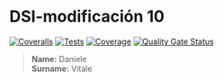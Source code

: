 # DSI-modificación 10
[![Coveralls](https://github.com/DanyVitale/modi10/actions/workflows/coveralls.yml/badge.svg)](https://github.com/DanyVitale/modi10/actions/workflows/coveralls.yml)
[![Tests](https://github.com/DanyVitale/modi10/actions/workflows/tests.yml/badge.svg)](https://github.com/DanyVitale/modi10/actions/workflows/tests.yml)
[![Coverage](https://sonarcloud.io/api/project_badges/measure?project=DanyVitale_modi9&metric=coverage)](https://sonarcloud.io/summary/new_code?id=DanyVitale_modi9)
[![Quality Gate Status](https://sonarcloud.io/api/project_badges/measure?project=DanyVitale_modi9&metric=alert_status)](https://sonarcloud.io/summary/new_code?id=DanyVitale_modi9)

> **Name:** Daniele  
> **Surname:** Vitale
